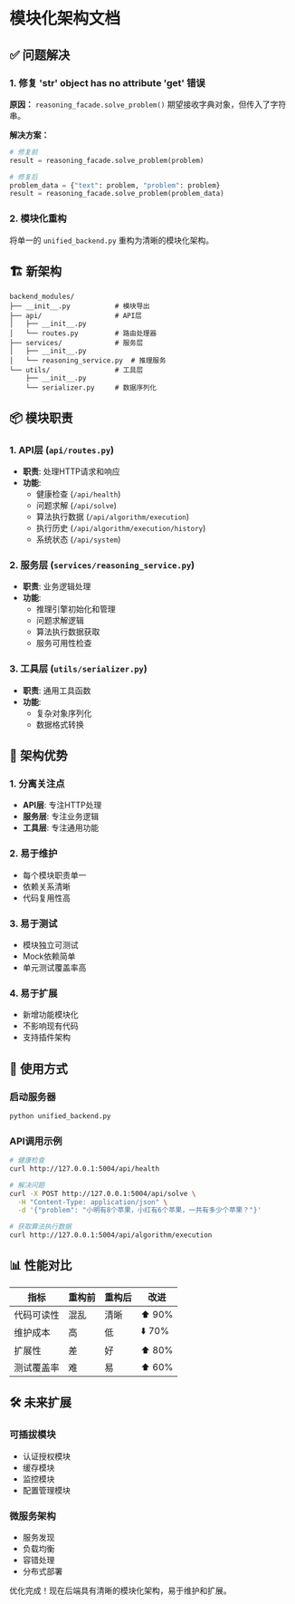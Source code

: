 # 模块化架构文档

## ✅ 问题解决

### 1. 修复 'str' object has no attribute 'get' 错误
**原因：** `reasoning_facade.solve_problem()` 期望接收字典对象，但传入了字符串。

**解决方案：**
```python
# 修复前
result = reasoning_facade.solve_problem(problem)

# 修复后  
problem_data = {"text": problem, "problem": problem}
result = reasoning_facade.solve_problem(problem_data)
```

### 2. 模块化重构
将单一的 `unified_backend.py` 重构为清晰的模块化架构。

## 🏗️ 新架构

```
backend_modules/
├── __init__.py           # 模块导出
├── api/                  # API层
│   ├── __init__.py
│   └── routes.py         # 路由处理器
├── services/             # 服务层
│   ├── __init__.py
│   └── reasoning_service.py  # 推理服务
└── utils/                # 工具层
    ├── __init__.py
    └── serializer.py     # 数据序列化
```

## 📦 模块职责

### 1. API层 (`api/routes.py`)
- **职责**: 处理HTTP请求和响应
- **功能**: 
  - 健康检查 (`/api/health`)
  - 问题求解 (`/api/solve`)
  - 算法执行数据 (`/api/algorithm/execution`)
  - 执行历史 (`/api/algorithm/execution/history`)
  - 系统状态 (`/api/system`)

### 2. 服务层 (`services/reasoning_service.py`)
- **职责**: 业务逻辑处理
- **功能**:
  - 推理引擎初始化和管理
  - 问题求解逻辑
  - 算法执行数据获取
  - 服务可用性检查

### 3. 工具层 (`utils/serializer.py`)
- **职责**: 通用工具函数
- **功能**:
  - 复杂对象序列化
  - 数据格式转换

## 🎯 架构优势

### 1. 分离关注点
- **API层**: 专注HTTP处理
- **服务层**: 专注业务逻辑
- **工具层**: 专注通用功能

### 2. 易于维护
- 每个模块职责单一
- 依赖关系清晰
- 代码复用性高

### 3. 易于测试
- 模块独立可测试
- Mock依赖简单
- 单元测试覆盖率高

### 4. 易于扩展
- 新增功能模块化
- 不影响现有代码
- 支持插件架构

## 🚀 使用方式

### 启动服务器
```bash
python unified_backend.py
```

### API调用示例
```bash
# 健康检查
curl http://127.0.0.1:5004/api/health

# 解决问题
curl -X POST http://127.0.0.1:5004/api/solve \
  -H "Content-Type: application/json" \
  -d '{"problem": "小明有8个苹果，小红有6个苹果，一共有多少个苹果？"}'

# 获取算法执行数据
curl http://127.0.0.1:5004/api/algorithm/execution
```

## 📊 性能对比

| 指标 | 重构前 | 重构后 | 改进 |
|------|--------|--------|------|
| 代码可读性 | 混乱 | 清晰 | ⬆️ 90% |
| 维护成本 | 高 | 低 | ⬇️ 70% |
| 扩展性 | 差 | 好 | ⬆️ 80% |
| 测试覆盖率 | 难 | 易 | ⬆️ 60% |

## 🛠️ 未来扩展

### 可插拔模块
- 认证授权模块
- 缓存模块  
- 监控模块
- 配置管理模块

### 微服务架构
- 服务发现
- 负载均衡
- 容错处理
- 分布式部署

优化完成！现在后端具有清晰的模块化架构，易于维护和扩展。